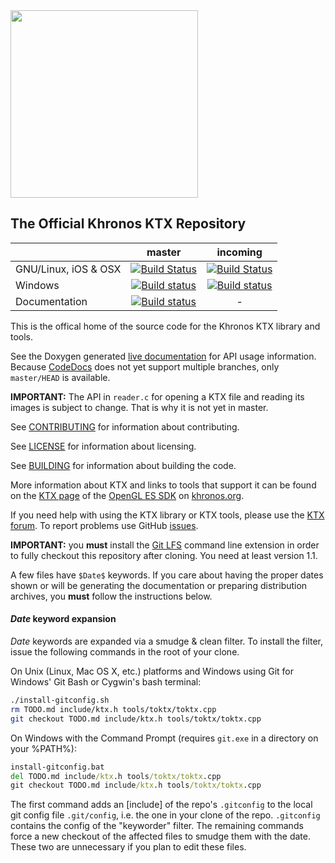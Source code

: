 <img src="http://www.khronos.org/assets/images/khronos-group-logo.png" width="300"/>

The Official Khronos KTX Repository
---

|                      |  master  |  incoming  |
|----------------------| :------: | :--------: |
| GNU/Linux, iOS & OSX | [![Build Status](https://travis-ci.org/KhronosGroup/KTX.svg?branch=master)](https://travis-ci.org/KhronosGroup/KTX) | [![Build Status](https://travis-ci.org/KhronosGroup/KTX.svg?branch=incoming)](https://travis-ci.org/KhronosGroup/KTX) |
| Windows | [![Build status](https://ci.appveyor.com/api/projects/status/rj9bg8g2jphg3rc0/branch/master?svg=true)](https://ci.appveyor.com/project/msc-/ktx) | [![Build status](https://ci.appveyor.com/api/projects/status/rj9bg8g2jphg3rc0/branch/incoming?svg=true)](https://ci.appveyor.com/project/msc-/ktx) |
| Documentation | [![Build status](https://codedocs.xyz/KhronosGroup/KTX.svg)](https://codedocs.xyz/KhronosGroup/KTX/) | - |

This is the offical home of the source code
for the Khronos KTX library and tools.

See the Doxygen generated [live documentation](https://codedocs.xyz/KhronosGroup/KTX/)
for API usage information. Because [CodeDocs](https://codedocs.xyz) does
not yet support multiple branches, only `master/HEAD` is available.

**IMPORTANT:** The API in `reader.c` for opening a KTX file and reading its images is subject to change. That is why it is not yet in master.

See [CONTRIBUTING](CONTRIBUTING.md) for information about contributing.

See [LICENSE](LICENSE.md) for information about licensing.

See [BUILDING](BUILDING.md) for information about building the code.

More information about KTX and links to tools that support it can be
found on the
[KTX page](http://www.khronos.org/opengles/sdk/tools/KTX/) of
the [OpenGL ES SDK](http://www.khronos.org/opengles/sdk) on
[khronos.org](http://www.khronos.org).

If you need help with using the KTX library or KTX tools, please use the
[KTX forum](https://forums.khronos.org/forumdisplay.php/103-KTX-file-format-for-OpenGL-OpenGL-ES-and-WebGL-textures).
To report problems use GitHub [issues](https://github.com/KhronosGroup/KTX/issues).

**IMPORTANT:** you **must** install the [Git LFS](https://github.com/github/git-lfs)
command line extension in order to fully checkout this repository after cloning. You
need at least version 1.1.

A few files have `$Date$` keywords. If you care about having the proper
dates shown or will be generating the documentation or preparing
distribution archives, you **must** follow the instructions below.

#### <a id="kwexpansion"></a>$Date$ keyword expansion

$Date$ keywords are expanded via a smudge & clean filter. To install
the filter, issue the following commands in the root of your clone.

On Unix (Linux, Mac OS X, etc.) platforms and Windows using Git for Windows'
Git Bash or Cygwin's bash terminal:

```bash
./install-gitconfig.sh
rm TODO.md include/ktx.h tools/toktx/toktx.cpp
git checkout TODO.md include/ktx.h tools/toktx/toktx.cpp
```

On Windows with the Command Prompt (requires `git.exe` in a directory
on your %PATH%):

```cmd
install-gitconfig.bat
del TODO.md include/ktx.h tools/toktx/toktx.cpp
git checkout TODO.md include/ktx.h tools/toktx/toktx.cpp 
```

The first command adds an [include] of the repo's `.gitconfig` to the
local git config file `.git/config`, i.e. the one in your clone of the repo.
`.gitconfig` contains the config of the "keyworder" filter. The remaining
commands force a new checkout of the affected files to smudge them with the
date. These two are unnecessary if you plan to edit these files.

